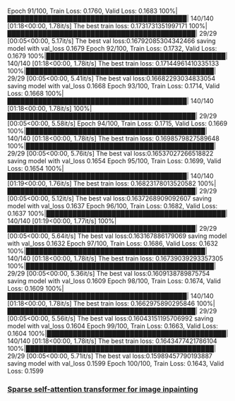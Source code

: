 Epoch 91/100, Train Loss: 0.1760, Valid Loss: 0.1683
100%|█████████████████████████████████████████| 140/140 [01:18<00:00,  1.78it/s]
The best train loss: 0.1731731351997171
100%|███████████████████████████████████████████| 29/29 [00:05<00:00,  5.17it/s]
The best val loss:0.16792085304342466
saving model with val_loss 0.1679
Epoch 92/100, Train Loss: 0.1732, Valid Loss: 0.1679
100%|█████████████████████████████████████████| 140/140 [01:18<00:00,  1.78it/s]
The best train loss: 0.17144961410335133
100%|███████████████████████████████████████████| 29/29 [00:05<00:00,  5.41it/s]
The best val loss:0.16682293034833054
saving model with val_loss 0.1668
Epoch 93/100, Train Loss: 0.1714, Valid Loss: 0.1668
100%|█████████████████████████████████████████| 140/140 [01:18<00:00,  1.78it/s]
100%|███████████████████████████████████████████| 29/29 [00:05<00:00,  5.58it/s]
Epoch 94/100, Train Loss: 0.1715, Valid Loss: 0.1669
100%|█████████████████████████████████████████| 140/140 [01:18<00:00,  1.78it/s]
The best train loss: 0.1698579827589648
100%|███████████████████████████████████████████| 29/29 [00:05<00:00,  5.76it/s]
The best val loss:0.16537027266518822
saving model with val_loss 0.1654
Epoch 95/100, Train Loss: 0.1699, Valid Loss: 0.1654
100%|█████████████████████████████████████████| 140/140 [01:19<00:00,  1.76it/s]
The best train loss: 0.16823178013520582
100%|███████████████████████████████████████████| 29/29 [00:05<00:00,  5.12it/s]
The best val loss:0.1637268909092607
saving model with val_loss 0.1637
Epoch 96/100, Train Loss: 0.1682, Valid Loss: 0.1637
100%|█████████████████████████████████████████| 140/140 [01:19<00:00,  1.77it/s]
100%|███████████████████████████████████████████| 29/29 [00:05<00:00,  5.64it/s]
The best val loss:0.163167886179069
saving model with val_loss 0.1632
Epoch 97/100, Train Loss: 0.1686, Valid Loss: 0.1632
100%|█████████████████████████████████████████| 140/140 [01:18<00:00,  1.78it/s]
The best train loss: 0.16739039293357305
100%|███████████████████████████████████████████| 29/29 [00:05<00:00,  5.36it/s]
The best val loss:0.1609138789875754
saving model with val_loss 0.1609
Epoch 98/100, Train Loss: 0.1674, Valid Loss: 0.1609
100%|█████████████████████████████████████████| 140/140 [01:18<00:00,  1.78it/s]
The best train loss: 0.1662975890295846
100%|███████████████████████████████████████████| 29/29 [00:05<00:00,  5.56it/s]
The best val loss:0.16043151195706992
saving model with val_loss 0.1604
Epoch 99/100, Train Loss: 0.1663, Valid Loss: 0.1604
100%|█████████████████████████████████████████| 140/140 [01:18<00:00,  1.78it/s]
The best train loss: 0.1643477421786104
100%|███████████████████████████████████████████| 29/29 [00:05<00:00,  5.71it/s]
The best val loss:0.15989457790193887
saving model with val_loss 0.1599
Epoch 100/100, Train Loss: 0.1643, Valid Loss: 0.1599





### [Sparse self-attention transformer for image inpainting](https://www.sciencedirect.com/science/article/pii/S0031320323005952)



